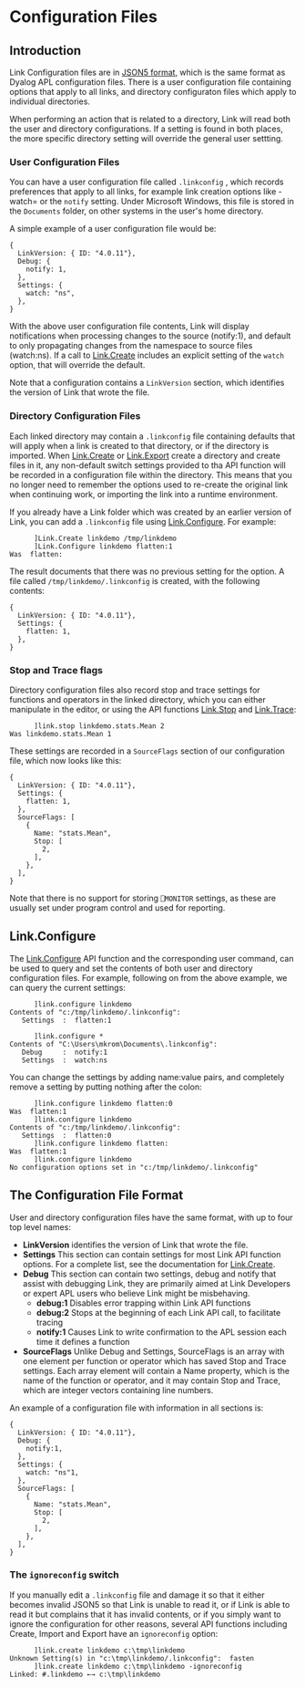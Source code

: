 # Configuration Files

## Introduction
Link Configuration files are in [JSON5 format](https://json5.org/), which is the same format as Dyalog APL configuration files. There is a user configuration file containing options that apply to all links, and directory configuraton files which apply to individual directories.

When performing an action that is related to a directory, Link will read both the user and directory configurations. If a setting is found in both places, the more specific directory setting will override the general user settting.

### User Configuration Files
You can have a user configuration file called `.linkconfig` , which records preferences that apply to all links, for example link creation options like -watch= or the `notify` setting. Under Microsoft Windows, this file is stored in the `Documents` folder, on other systems in the user's home directory.

A simple example of a user configuration file would be:

```
{
  LinkVersion: { ID: "4.0.11"},
  Debug: {
    notify: 1,
  },
  Settings: {
    watch: "ns",
  },
}
```
With the above user configuration file contents, Link will display notifications when processing changes to the source (notify:1), and default to only propagating changes from the namespace to source files (watch:ns). If a call to [Link.Create](../API/Link.Create.md) includes an explicit setting of the `watch` option, that will override the default.

Note that a configuration contains a `LinkVersion` section, which identifies the version of Link that wrote the file.

### Directory Configuration Files
Each linked directory may contain a `.linkconfig` file containing defaults that will apply when a link is created to that directory, or if the directory is imported. When [Link.Create](../API/Link.Create.md) or [Link.Export](../API/Link.Export.md) create a directory and create files in it, any non-default switch settings provided to tha API function will be recorded in a configuration file within the directory. This means that you no longer need to remember the options used to re-create the original link when continuing work, or importing the link into a runtime environment.

If you already have a Link folder which was created by an earlier version of Link, you can add a `.linkconfig` file using [Link.Configure](../API/Link.Configure.md). For example:

```
      ]Link.Create linkdemo /tmp/linkdemo
      ]Link.Configure linkdemo flatten:1
Was  flatten: 
```
The result documents that there was no previous setting for the option. A file called `/tmp/linkdemo/.linkconfig` is created, with the following contents:

```
{
  LinkVersion: { ID: "4.0.11"},
  Settings: {
    flatten: 1,
  },
}
```
### Stop and Trace flags

Directory configuration files also record stop and trace settings for functions and operators in the linked directory, which you can either manipulate in the editor, or using the API functions [Link.Stop](../API/Link.Stop.md) and [Link.Trace](../API/Link.Trace.md):

```
      ]link.stop linkdemo.stats.Mean 2
Was linkdemo.stats.Mean 1
```
These settings are recorded in a `SourceFlags` section of our configuration file, which now looks like this:

```
{
  LinkVersion: { ID: "4.0.11"},
  Settings: {
    flatten: 1,
  },
  SourceFlags: [
    {
      Name: "stats.Mean",
      Stop: [
        2,        
      ],
    },    
  ],
}
```

Note that there is no support for storing `⎕MONITOR` settings, as these are usually set under program control and used for reporting.

## Link.Configure
The [Link.Configure](../API/Link.Configure.md) API function and the corresponding user command, can be used to query and set the contents of both user and directory configuration files. For example, following on from the above example, we can query the current settings:

```
      ]link.configure linkdemo
Contents of "c:/tmp/linkdemo/.linkconfig":
   Settings  :  flatten:1 

      ]link.configure *
Contents of "C:\Users\mkrom\Documents\.linkconfig":
   Debug     :  notify:1 
   Settings  :  watch:ns 
```

You can change the settings by adding name:value pairs, and completely remove a setting by putting nothing after the colon:

```
      ]link.configure linkdemo flatten:0
Was  flatten:1 
      ]link.configure linkdemo
Contents of "c:/tmp/linkdemo/.linkconfig":
   Settings  :  flatten:0
      ]link.configure linkdemo flatten:
Was  flatten:1 
      ]link.configure linkdemo
No configuration options set in "c:/tmp/linkdemo/.linkconfig"
```


## The Configuration File Format
User and directory configuration files have the same format, with up to four top level names:

* **LinkVersion** identifies the version of Link that wrote the file.
* **Settings** This section can contain settings for most Link API function options. For a complete list, see the 
    documentation for [Link.Create](../API/Link.Create.md).
* **Debug** This section can contain two settings, debug and notify that assist with debugging Link, they are primarily aimed at Link Developers or expert APL users who believe Link might be misbehaving.
    - **debug:1** Disables error trapping within Link API functions
    - **debug:2** Stops at the beginning of each Link API call, to facilitate tracing
    - **notify:1** Causes Link to write confirmation to the APL session each time it defines a function
* **SourceFlags** Unlike Debug and Settings, SourceFlags is an array with one element per function or operator which has saved Stop and Trace settings. Each array element will contain a Name property, which is the name of the function or operator, and it may contain Stop and Trace, which are integer vectors containing line numbers.

An example of a configuration file with information in all sections is:

```
{
  LinkVersion: { ID: "4.0.11"},
  Debug: {
    notify:1,
  },
  Settings: {
    watch: "ns"1,
  },
  SourceFlags: [
    {
      Name: "stats.Mean",
      Stop: [
        2,        
      ],
    },    
  ],
}
```

### The `ignoreconfig` switch
If you manually edit a `.linkconfig` file and damage it so that it either becomes invalid JSON5 so that Link is unable to read it, or if Link is able to read it but complains that it has invalid contents, or if you simply want to ignore the configuration for other reasons, several API functions including Create, Import and Export have an `ignoreconfig` option:

```
      ]link.create linkdemo c:\tmp\linkdemo
Unknown Setting(s) in "c:\tmp\linkdemo/.linkconfig":  fasten 
      ]link.create linkdemo c:\tmp\linkdemo -ignoreconfig
Linked: #.linkdemo ←→ c:\tmp\linkdemo
```



